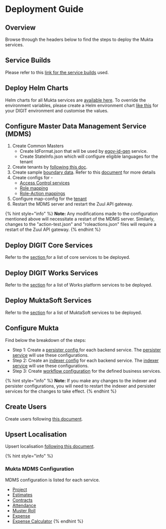 # Deployment Guide

## Overview

Browse through the headers below to find the steps to deploy the Mukta services.

## Service Builds

Please refer to this [link for the service builds](../release-notes/service-build-updates.md) used.

## Deploy Helm Charts

Helm charts for all Mukta services are [available here](https://github.com/egovernments/DIGIT-DevOps/tree/digit-works/deploy-as-code/helm/charts/digit-works). To override the environment variables, please create a Helm environment chart [like this](https://github.com/egovernments/DIGIT-DevOps/blob/digit-works/deploy-as-code/helm/environments/mukta-uat.yaml) for your DIGIT environment and customise the values.&#x20;

## Configure Master Data Management Service (MDMS)&#x20;

1. Create Common Masters
   * Create IdFormat.json that will be used by [egov-id-gen](https://core.digit.org/platform/core-services/id-generation-service) service.
   * Create StateInfo.json which will configure eligible languages for the tenant
2. Create tenants by [following this doc](https://urban.digit.org/platform/configure-digit/setting-up-master-data/configuring-tenants).
3. Create sample [boundary data](https://github.com/egovernments/works-mdms-data/tree/UAT/data/statea/cityone/egov-location). Refer to this [document](https://core.digit.org/guides/data-setup-guide/location-module) for more details&#x20;
4. Create configs for -
   * [Access Control services](https://core.digit.org/platform/core-services/access-control-services)
   * [Role mapping](https://github.com/egovernments/works-mdms-data/blob/UAT/data/statea/ACCESSCONTROL-ROLES/roles.json)
   * [Role-Action mappings](https://github.com/egovernments/works-mdms-data/blob/UAT/data/statea/ACCESSCONTROL-ROLEACTIONS/roleactions.json)
5. Configure map-config for the [tenant](https://github.com/egovernments/health-campaign-mdms/tree/v1.0.0/data/default/map-config)
6. Restart the MDMS server and restart the Zuul API gateway.&#x20;

{% hint style="info" %}
**Note:** Any modifications made to the configuration mentioned above will necessitate a restart of the MDMS server. Similarly, changes to the "action-test.json" and "roleactions.json" files will require a restart of the Zuul API gateway.
{% endhint %}

## Deploy DIGIT Core Services

Refer to the [section](../release-notes/service-build-updates.md)[ ](./#service-builds)for a list of core services to be deployed.

## Deploy DIGIT Works Services

Refer to the [section](../../../../platform/release-notes/service-build-updates.md) for a list of Works platform services to be deployed.

## Deploy MuktaSoft Services

Refer to the [section](../release-notes/service-build-updates.md) for a list of MuktaSoft services to be deployed.

## Configure Mukta

Find below the breakdown of the steps:&#x20;

* Step 1: Create a [persister config ](https://github.com/egovernments/works-configs/tree/QA/egov-persister)for each backend service. The [persister service](https://core.digit.org/platform/core-services/persister-service) will use these configurations.&#x20;
* Step 2: Create an [indexer config](https://github.com/egovernments/works-configs/tree/QA/egov-indexer) for each backend service. The [indexer service](https://core.digit.org/platform/core-services/indexer-service) will use these configurations.
* Step 3: Create [workflow configuration](https://github.com/egovernments/works-configs/tree/QA/workflow-configs) for the defined business services.&#x20;

{% hint style="info" %}
**Note:** If you make any changes to the indexer and persister configurations, you will need to restart the indexer and persister services for the changes to take effect.
{% endhint %}

## Create Users&#x20;

Create users following [this document](https://core.digit.org/guides/data-setup-guide/user-module).

## Upsert Localisation

Upsert localisation [following this document](https://core.digit.org/guides/data-setup-guide/localisation-module).



{% hint style="info" %}
### Mukta MDMS Configuration

MDMS configuration is listed for each service.

* [Project](../../../../platform/architecture/low-level-design/services/project.md)
* [Estimates](../../../../platform/platform-services/estimate.md)
* [Contracts](../../../../platform/configuration/service-configuration/contract.md#mdms-configuration)
* [Attendance](../../../../platform/configuration/service-configuration/attendance.md#configuration)
* [Muster Roll](../../../../platform/configuration/service-configuration/muster-roll.md#configuration)
* [Expense](../../../../platform/configuration/service-configuration/expense.md#configuration)
* [Expense Calculator](../muktasoft-services/expense-calculator.md)
{% endhint %}

###

